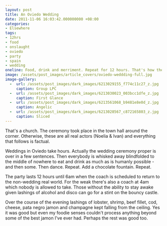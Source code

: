 ```yaml
---
layout: post
title: An Oviedo Wedding
date: 2011-11-06 16:03:42.000000000 +08:00
categories:
- Elsewhere
tags:
- 12hrs
- food
- onslaught
- oviedo
- party
- spain
- wedding
oneline: Food, drink and merriment. Repeat for 12 hours. That's how they do weddings in Asturias.
image: /assets/post_images/article_covers/oviedo-weddding-full.jpg
image-gallery:
  -  url: /assets/post_images/dark_images/6213029155_f774c11c27_z.jpg
     caption: Group LPC
  -  url: /assets/post_images/dark_images/6213030023_003bcc1dfe_z.jpg
     caption: First Glance
  -  url: /assets/post_images/dark_images/6213561068_b9481e8e0d_z.jpg
     caption: Angelic
  -  url: /assets/post_images/dark_images/6213028567_c872165803_z.jpg
     caption: Sliced
---
```

That's a church. The ceremony took place in the town hall around the corner. Otherwise, these are all real actors (Noelia & Ivan) and everything that follows is factual.

Weddings in Oviedo take hours. Actually the wedding ceremony proper is over in a few sentences. Then everybody is whisked away blindfolded to the middle of nowhere to eat and drink as much as is humanly possible - and then some. Then dance. Repeat. Add a chocolate fountain. Repeat.

The party lasts 12 hours until 6am when the coach is scheduled to return to the non-wedding real world. For the weak there's also a coach at 4am which nobody is allowed to take. Those without the ability to stay awake given lashings of alcohol and disco can go for a stint on the bouncy castle.

Over the course of the evening lashings of lobster, shrimp, beef fillet, cod, cheese, pata negro jamon and champagne kept falling from the ceiling. Yes it was good but even my foodie senses couldn't process anything beyond some of the best jamon I've ever had. Perhaps the rest was good too.
